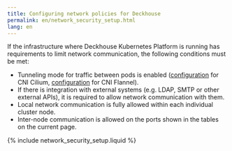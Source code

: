 ```yaml
---
title: Configuring network policies for Deckhouse
permalink: en/network_security_setup.html
lang: en
---
```


If the infrastructure where Deckhouse Kubernetes Platform is running has requirements to limit network communication, the following conditions must be met:

* Tunneling mode for traffic between pods is enabled ([configuration](modules/021-cni-cilium/configuration.html#parameters-tunnelmode) for CNI Cilium, [configuration](modules/035-cni-flannel/configuration.html#parameters-podnetworkmode) for CNI Flannel).
* If there is integration with external systems (e.g. LDAP, SMTP or other external APIs), it is required to allow network communication with them.
* Local network communication is fully allowed within each individual cluster node.
* Inter-node communication is allowed on the ports shown in the tables on the current page.

{% include network_security_setup.liquid %}
